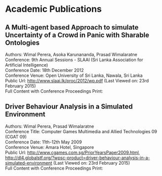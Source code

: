 # Academic Publications

## A Multi-agent based Approach to simulate Uncertainty of a Crowd in Panic with Sharable Ontologies
Authors: Wimal Perera, Asoka Karunananda, Prasad Wimalaratne <br/>
Conference: 9th Annual Sessions - SLAAI (Sri Lanka Association for Artificial Intelligence) <br/>
Conference Date: 18th December 2012 <br/>
Conference Venue: Open University of Sri Lanka, Nawala, Sri Lanka <br/>
Public Url: http://www.slaai.lk/proc/2012/wp.pdf (Last Viewed on: 23rd February 2015) <br/>
Full Content with Conference Proceedings Print:

## Driver Behaviour Analysis in a Simulated Environment
Authors: Wimal Perera, Prasad Wimalaratne <br/>
Conference Title: Computer Games Multimedia and Allied Technologies 09 (CGAT 09) <br/>
Conference Date: 11th-12th May 2009 <br/>
Conference Venue: Amara Hotel, Singapore <br/>
Public Url: http://www.cgames.com.sg/PriorYearsPaper2009.html, http://dl4.globalstf.org/?wpsc-product=driver-behaviour-analysis-in-a-simulated-environment (Last Viewed on: 23rd February 2015) <br/>
Full Content with Conference Proceedings Print: 
